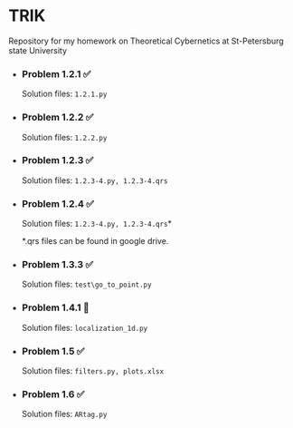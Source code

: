 # TRIK
Repository for my homework on Theoretical Cybernetics at St-Petersburg state University


- ### Problem 1.2.1 :white_check_mark:

  Solution files: ```1.2.1.py```

- ### Problem 1.2.2 :white_check_mark:

  Solution files: ```1.2.2.py```

- ### Problem 1.2.3 :white_check_mark:

  Solution files: ```1.2.3-4.py, 1.2.3-4.qrs```
 
- ### Problem 1.2.4 :white_check_mark:

  Solution files: ```1.2.3-4.py, 1.2.3-4.qrs```*
  
  *.qrs files can be found in google drive.

- ### Problem 1.3.3 :white_check_mark:

  Solution files: ```test\go_to_point.py```
  
- ### Problem 1.4.1 :black_square_button:

  Solution files: ```localization_1d.py```  
  
- ### Problem 1.5 :white_check_mark:

  Solution files: ```filters.py, plots.xlsx```
  
- ### Problem 1.6  :white_check_mark:
  
  Solution files: ```ARtag.py```
